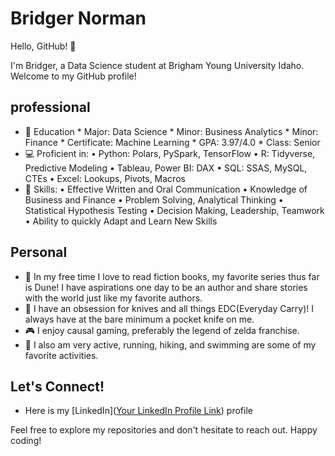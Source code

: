 # Bridger Norman

Hello, GitHub! 👋

I'm Bridger, a Data Science student at Brigham Young University Idaho. Welcome to my GitHub profile!

## professional

- 🌱 Education
                    * Major: Data Science
                    * Minor: Business Analytics
                    * Minor: Finance
                    * Certificate: Machine Learning
                    * GPA: 3.97/4.0
                    * Class: Senior
- 💻 Proficient in:
                    • Python: Polars, PySpark, TensorFlow
                    • R: Tidyverse, Predictive Modeling
                    • Tableau, Power BI: DAX
                    • SQL: SSAS, MySQL, CTEs
                    • Excel: Lookups, Pivots, Macros
- 🚀 Skills:
                    • Effective Written and Oral Communication
                    • Knowledge of Business and Finance
                    • Problem Solving, Analytical Thinking
                    • Statistical Hypothesis Testing
                    • Decision Making, Leadership, Teamwork
                    • Ability to quickly Adapt and Learn New Skills


## Personal

- 📖 In my free time I love to read fiction books, my favorite series thus far is Dune! I have aspirations one day to be an author and share stories with the world just like my favorite authors.
- 🔪 I have an obsession for knives and all things EDC(Everyday Carry)! I always have at the bare minimum a pocket knife on me.
- 🎮 I enjoy causal gaming, preferably the legend of zelda franchise.
- 👟 I also am very active, running, hiking, and swimming are some of my favorite activities. 


## Let's Connect!

- Here is my [LinkedIn]([Your LinkedIn Profile Link](https://www.linkedin.com/in/bridgernorman/)) profile

Feel free to explore my repositories and don't hesitate to reach out. Happy coding! 
